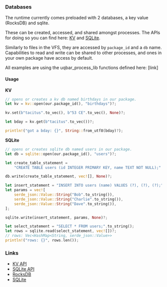 ### Databases

The runtime currently comes preloaded with 2 databases, a key value (RocksDB) and sqlite.

These can be created, accessed, and shared amongst processes.
The APIs for doing so you can find here: [KV](./apis/kv.md) and [SQLite](./apis/sqlite.md).

Similarly to files in the VFS, they are accessed by `package_id` and a `db` name.
Capabilities to read and write can be shared to other processes, and ones in your own package have access by default.

All examples are using the uqbar_process_lib functions defined here: [link]

#### Usage

**KV**

```rust
// opens or creates a kv db named birthdays in our package.
let kv = kv::open(our.package_id(), "birthdays")?;

kv.set(b"tacitus".to_vec(), b"53 CE".to_vec(), None)?;

let bday = kv.get(b"tacitus".to_vec())?;

println!("got a bday: {}", String::from_utf8(bday)?);
```

**SQLite**

```rust
// opens or creates sqlite db named users in our package.
let db = sqlite::open(our.package_id(), "users")?;

let create_table_statement =
    "CREATE TABLE users (id INTEGER PRIMARY KEY, name TEXT NOT NULL);".to_string();

db.write(create_table_statement, vec![], None)?;

let insert_statement = "INSERT INTO users (name) VALUES (?), (?), (?);".to_string();
let params = vec![
    serde_json::Value::String("Bob".to_string()),
    serde_json::Value::String("Charlie".to_string()),
    serde_json::Value::String("Dave".to_string()),
];

sqlite.write(insert_statement, params, None)?;

let select_statement = "SELECT * FROM users;".to_string();
let rows = sqlite.read(select_statement, vec![])?;
// rows: Vec<HashMap<String, serde_json::Value>>
println!("rows: {}", rows.len());
```

### Links

- [KV API](./apis/kv.md)
- [SQLite API](./apis/sqlite.md)
- [RocksDB](https://github.com/rust-rocksdb/rust-rocksdb)
- [SQLite](https://www.sqlite.org/docs.html)
